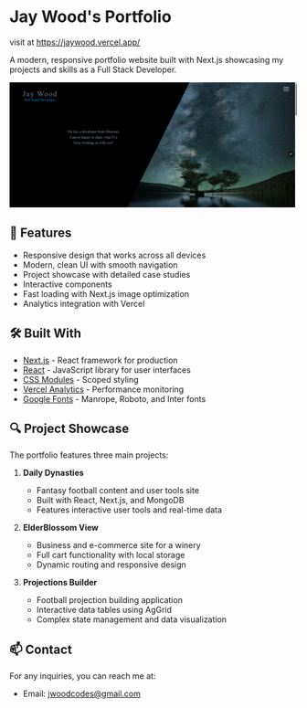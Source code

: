# Jay Wood's Portfolio

visit at https://jaywood.vercel.app/

A modern, responsive portfolio website built with Next.js showcasing my projects and skills as a Full Stack Developer.

![Portfolio Preview](/public/homeScreenShotForReadMe.png)

## 🚀 Features

- Responsive design that works across all devices
- Modern, clean UI with smooth navigation
- Project showcase with detailed case studies
- Interactive components
- Fast loading with Next.js image optimization
- Analytics integration with Vercel

## 🛠️ Built With

- [Next.js](https://nextjs.org/) - React framework for production
- [React](https://reactjs.org/) - JavaScript library for user interfaces
- [CSS Modules](https://github.com/css-modules/css-modules) - Scoped styling
- [Vercel Analytics](https://vercel.com/analytics) - Performance monitoring
- [Google Fonts](https://fonts.google.com/) - Manrope, Roboto, and Inter fonts


## 🔍 Project Showcase

The portfolio features three main projects:

1. **Daily Dynasties**
   - Fantasy football content and user tools site
   - Built with React, Next.js, and MongoDB
   - Features interactive user tools and real-time data

2. **ElderBlossom View**
   - Business and e-commerce site for a winery
   - Full cart functionality with local storage
   - Dynamic routing and responsive design

3. **Projections Builder**
   - Football projection building application
   - Interactive data tables using AgGrid
   - Complex state management and data visualization



## 📫 Contact

For any inquiries, you can reach me at:
- Email: jwoodcodes@gmail.com




